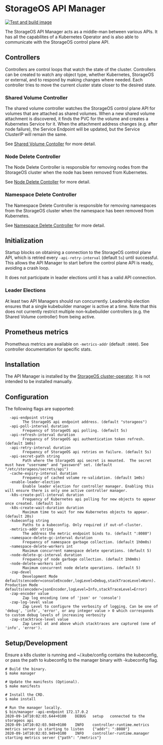 # StorageOS API Manager

[![Test and build image](https://github.com/storageos/api-manager/workflows/Test%20and%20build%20image/badge.svg)](https://github.com/storageos/api-manager/actions?query=workflow%3A%22Test+and+build+image%22)

The StorageOS API Manager acts as a middle-man between various APIs.  It has all
the capabilites of a Kubernetes Operator and is also able to communicate with
the StorageOS control plane API.

## Controllers

Controllers are control loops that watch the state of the cluster.  Controllers
can be created to watch any object type, whether Kubernetes, StorageOS or
external, and to respond by making changes where needed.  Each controller tries
to move the current cluster state closer to the desired state.

### Shared Volume Controller

The shared volume controller watches the StorageOS control plane API for volumes
that are attached as shared volumes.  When a new shared volume attachment is
discovered, it finds the PVC for the volume and creates a Kubernetes Service for
it.  When the attachment address changes (e.g. after node failure), the Service
Endpoint will be updated, but the Service ClusterIP will remain the same.

See [Shared Volume Contoller](internal/controllers/sharedvolume/README.md) for
more detail.

### Node Delete Controller

The Node Delete Controller is responsible for removing nodes from the StorageOS
cluster when the node has been removed from Kubernetes.

See [Node Delete Contoller](controllers/node-delete/README.md) for more detail.

### Namespace Delete Controller

The Namespace Delete Controller is responsible for removing namespaces from the
StorageOS cluster when the namespace has been removed from Kubernetes.

See [Namespace Delete Controller](controllers/namespace-delete/README.md) for
more detail.

## Initialization

Startup blocks on obtaining a connection to the StorageOS control plane API,
which is retried every `-api-retry-interval` (default `5s`) until successful.
This allows the API Manager to start before the control plane API is ready,
avoiding a crash loop.

It does not participate in leader elections until it has a valid API connection.

### Leader Elections

At least two API Managers should run concurrently.  Leadership election ensures
that a single kubebuilder manager is active at a time.  Note that this does not
currently restrict multiple non-kubebuilder controllers (e.g. the Shared Volume
controller) from being active.

## Prometheus metrics

Prometheus metrics are available on `-metrics-addr` (default `:8080`).  See
controller documentation for specific stats.

## Installation

The API Manager is installed by the
[StorageOS cluster-operator](https://github.com/storageos/cluster-operator).  It
is not intended to be installed manually.

## Configuration

The following flags are supported:

```console
  -api-endpoint string
    	The StorageOS api endpoint address. (default "storageos")
  -api-poll-interval duration
    	Frequency of StorageOS api polling. (default 5s)
  -api-refresh-interval duration
    	Frequency of StorageOS api authentication token refresh. (default 1m0s)
  -api-retry-interval duration
    	Frequency of StorageOS api retries on failure. (default 5s)
  -api-secret-path string
    	Path where the StorageOS api secret is mounted.  The secret must have "username" and "password" set. (default "/etc/storageos/secrets/api")
  -cache-expiry-interval duration
    	Frequency of cached volume re-validation. (default 1m0s)
  -enable-leader-election
    	Enable leader election for controller manager. Enabling this will ensure there is only one active controller manager.
  -k8s-create-poll-interval duration
    	Frequency of Kubernetes api polling for new objects to appear once created. (default 1s)
  -k8s-create-wait-duration duration
    	Maximum time to wait for new Kubernetes objects to appear. (default 20s)
  -kubeconfig string
    	Paths to a kubeconfig. Only required if out-of-cluster.
  -metrics-addr string
    	The address the metric endpoint binds to. (default ":8080")
  -namespace-delete-gc-interval duration
    	Frequency of namespace garbage collection. (default 1h0m0s)
  -namespace-delete-workers int
    	Maximum concurrent namespace delete operations. (default 5)
  -node-delete-gc-interval duration
    	Frequency of node garbage collection. (default 1h0m0s)
  -node-delete-workers int
    	Maximum concurrent node delete operations. (default 5)
  -zap-devel
    	Development Mode defaults(encoder=consoleEncoder,logLevel=Debug,stackTraceLevel=Warn). Production Mode defaults(encoder=jsonEncoder,logLevel=Info,stackTraceLevel=Error)
  -zap-encoder value
    	Zap log encoding (one of 'json' or 'console')
  -zap-log-level value
    	Zap Level to configure the verbosity of logging. Can be one of 'debug', 'info', 'error', or any integer value > 0 which corresponds to custom debug levels of increasing verbosity
  -zap-stacktrace-level value
    	Zap Level at and above which stacktraces are captured (one of 'info', 'error').
```

## Setup/Development

Ensure a k8s cluster is running and ~/.kube/config contains the kubeconfig, or
pass the path to kubeconfig to the manager binary with -kubeconfig flag.

```console
# Build the binary.
$ make manager

# Update the manifests (Optional).
$ make manifests

# Install the CRD.
$ make install

# Run the manager locally.
$ bin/manager -api-endpoint 172.17.0.2
2020-09-14T10:02:03.644+0100	DEBUG	setup	connected to the storageos api
2020-09-14T10:02:03.948+0100	INFO	controller-runtime.metrics	metrics server is starting to listen	{"addr": ":8080"}
2020-09-14T10:02:03.949+0100	INFO	controller-runtime.manager	starting metrics server	{"path": "/metrics"}
```
